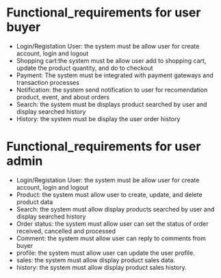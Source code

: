 # Functional_requirements for user buyer
- Login/Registation User: the system must be allow user for create account, login and logout
- Shopping cart:the system must be allow user add to shopping cart, update the product quantity, and do to checkout
- Payment: The system must be integrated with payment gateways and transaction processes
- Notification: the system send notification to user for recomendation product, event, and about orders
- Search: the system must be displays product searched by user and display searched history
- History: the system must be display the user order history

# Functional_requirements for user admin
- Login/Registation User: the system must be allow user for create account, login and logout
- Product: the system must allow user to create, update, and delete product data
- Search: the system must allow display products searched by user and display searched history
- Order status: the system must allow user can set the status of order received, cancelled and processed
- Comment: the system must allow user can reply to comments from buyer
- profile: the system must allow user can update the user profile.
- sales: the system must allow display product sales data.
- history: the system must allow display product sales history.